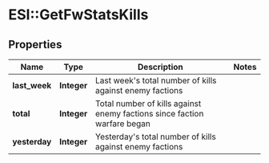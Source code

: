 # ESI::GetFwStatsKills

## Properties
Name | Type | Description | Notes
------------ | ------------- | ------------- | -------------
**last_week** | **Integer** | Last week&#x27;s total number of kills against enemy factions | 
**total** | **Integer** | Total number of kills against enemy factions since faction warfare began | 
**yesterday** | **Integer** | Yesterday&#x27;s total number of kills against enemy factions | 

